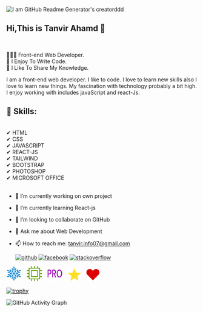 ![I am GitHub Readme Generator's creatorddd]([https://scontent.fdac24-4.fna.fbcdn.net/v/t39.30808-6/397737330_638812135087550_749143532654686950_n.jpg?_nc_cat=103&ccb=1-7&_nc_sid=783fdb&_nc_eui2=AeFPfRlK1w8E6eitbQ0-7QLBMf-k6E1eAJ8x_6ToTV4An5zDu33G-HKc6co2wxwtPJlwc-5OuKHcIVuzjT6RQuTK&_nc_ohc=teTG8LX3HAAAX90-RQU&_nc_ht=scontent.fdac24-4.fna&oh=00_AfDPAdH-fxwXjF5BsFM3QvTNYy0xQsCDDKoBHlrm8xs5DQ&oe=65E1424F](https://scontent.fdac24-5.fna.fbcdn.net/v/t39.30808-6/397737330_638812135087550_749143532654686950_n.jpg?_nc_cat=103&ccb=1-7&_nc_sid=cc71e4&_nc_eui2=AeFPfRlK1w8E6eitbQ0-7QLBMf-k6E1eAJ8x_6ToTV4An5zDu33G-HKc6co2wxwtPJlwc-5OuKHcIVuzjT6RQuTK&_nc_ohc=AffnrIrkuWUQ7kNvgH-ZUWL&_nc_ht=scontent.fdac24-5.fna&oh=00_AYAEplPiUfY08sMBF6J27szLUgpkKbebIpGtyzqrI2_CBA&oe=66D527CF))



<h2>Hi,This is Tanvir Ahamd 👋</h2> </br>

 🧑🏽‍💻 Front-end Web Developer.</br>
 🎉 I Enjoy To Write Code.</br>
 🌻 I Like To Share My Knowledge.</br>

I am a front-end web developer. I like to code. I love to learn new skills also I love to learn new things. My fascination with technology probably a bit high. I enjoy working with includes javaScript and react-Js.
<h2>🎨 Skills:</h2></br>
✔ HTML</br>
✔ CSS</br>
✔ JAVASCRIPT</br>
✔ REACT-JS</br>
✔ TAILWIND</br>
✔ BOOTSTRAP</br>
✔ PHOTOSHOP</br>
✔ MICROSOFT OFFICE</br>
</br>

- 🔭 I’m currently working on own project 
- 🌱 I’m currently learning React-js 
- 👯 I’m looking to collaborate on GitHub 
- 💬 Ask me about Web Development  
- 📫 How to reach me: tanvir.info07@gmail.com

  [<img src='https://cdn.jsdelivr.net/npm/simple-icons@3.0.1/icons/github.svg' alt='github' height='40'>](https://github.com/Randomtanvir)  [<img src='https://cdn.jsdelivr.net/npm/simple-icons@3.0.1/icons/facebook.svg' alt='facebook' height='40'>](https://www.facebook.com/randomtanvir07)  [<img src='https://cdn.jsdelivr.net/npm/simple-icons@3.0.1/icons/stackoverflow.svg' alt='stackoverflow' height='40'>](https://stackoverflow.com/users/22533808/tanvir-ahmad)  




<a href='https://archiveprogram.github.com/'><img src='https://raw.githubusercontent.com/acervenky/animated-github-badges/master/assets/acbadge.gif' width='40' height='40'></a> <a href='https://docs.github.com/en/developers'><img src='https://raw.githubusercontent.com/acervenky/animated-github-badges/master/assets/devbadge.gif' width='40' height='40'></a> <a href='https://github.com/pricing'><img src='https://raw.githubusercontent.com/acervenky/animated-github-badges/master/assets/pro.gif' width='40' height='40'></a> <a href='https://stars.github.com/'><img src='https://raw.githubusercontent.com/acervenky/animated-github-badges/master/assets/starbadge.gif' width='35' height='35'></a> <a href='https://docs.github.com/en/github/supporting-the-open-source-community-with-github-sponsors'><img src='https://raw.githubusercontent.com/acervenky/animated-github-badges/master/assets/sponsorbadge.gif' width='35' height='35'></a> 

[![trophy](https://github-profile-trophy.vercel.app/?username=https://github.com/Randomtanvir)](https://github.com/ryo-ma/github-profile-trophy)

![GitHub Activity Graph](https://activity-graph.herokuapp.com/graph?username=https://github.com/Randomtanvir)  

